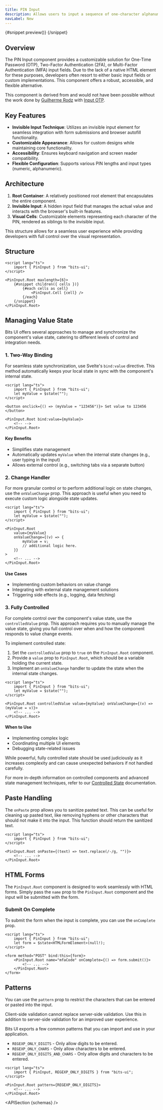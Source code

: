 ```yaml
---
title: PIN Input
description: Allows users to input a sequence of one-character alphanumeric inputs.
navLabel: New
---
```


<script>
	import { APISection, ComponentPreviewV2, PinInputDemo, Callout } from '$lib/components/index.js'
	export let schemas;
</script>

<ComponentPreviewV2 name="pin-input-demo" comp="PinInput">

{#snippet preview()}
<PinInputDemo />
{/snippet}

</ComponentPreviewV2>

## Overview

The PIN Input component provides a customizable solution for One-Time Password (OTP), Two-Factor Authentication (2FA), or Multi-Factor Authentication (MFA) input fields. Due to the lack of a native HTML element for these purposes, developers often resort to either basic input fields or custom implementations. This component offers a robust, accessible, and flexible alternative.

<Callout type="tip" title="Credits">

This component is derived from and would not have been possible without the work done by [Guilherme Rodz](https://x.com/guilhermerodz) with [Input OTP](https://github.com/guilhermerodz/input-otp).

</Callout>

## Key Features

-   **Invisible Input Technique**: Utilizes an invisible input element for seamless integration with form submissions and browser autofill functionality.
-   **Customizable Appearance**: Allows for custom designs while maintaining core functionality.
-   **Accessibility**: Ensures keyboard navigation and screen reader compatibility.
-   **Flexible Configuration**: Supports various PIN lengths and input types (numeric, alphanumeric).

## Architecture

1. **Root Container**: A relatively positioned root element that encapsulates the entire component.
2. **Invisible Input**: A hidden input field that manages the actual value and interacts with the browser's built-in features.
3. **Visual Cells**: Customizable elements representing each character of the PIN, rendered as siblings to the invisible input.

This structure allows for a seamless user experience while providing developers with full control over the visual representation.

## Structure

```svelte
<script lang="ts">
	import { PinInput } from "bits-ui";
</script>

<PinInput.Root maxlength={6}>
	{#snippet children({ cells })}
		{#each cells as cell}
			<PinInput.Cell {cell} />
		{/each}
	{/snippet}
</PinInput.Root>
```

## Managing Value State

Bits UI offers several approaches to manage and synchronize the component's value state, catering to different levels of control and integration needs.

### 1. Two-Way Binding

For seamless state synchronization, use Svelte's `bind:value` directive. This method automatically keeps your local state in sync with the component's internal state.

```svelte
<script lang="ts">
	import { PinInput } from "bits-ui";
	let myValue = $state("");
</script>

<button onclick={() => (myValue = "123456")}> Set value to 123456 </button>

<PinInput.Root bind:value={myValue}>
	<!-- -->
</PinInput.Root>
```

#### Key Benefits

-   Simplifies state management
-   Automatically updates `myValue` when the internal state changes (e.g., user typing in the input)
-   Allows external control (e.g., switching tabs via a separate button)

### 2. Change Handler

For more granular control or to perform additional logic on state changes, use the `onValueChange` prop. This approach is useful when you need to execute custom logic alongside state updates.

```svelte
<script lang="ts">
	import { PinInput } from "bits-ui";
	let myValue = $state("");
</script>

<PinInput.Root
	value={myValue}
	onValueChange={(v) => {
		myValue = v;
		// additional logic here.
	}}
>
	<!-- ... -->
</PinInput.Root>
```

#### Use Cases

-   Implementing custom behaviors on value change
-   Integrating with external state management solutions
-   Triggering side effects (e.g., logging, data fetching)

### 3. Fully Controlled

For complete control over the component's value state, use the `controlledValue` prop. This approach requires you to manually manage the value state, giving you full control over when and how the component responds to value change events.

To implement controlled state:

1. Set the `controlledValue` prop to `true` on the `PinInput.Root` component.
2. Provide a `value` prop to `PinInput.Root`, which should be a variable holding the current state.
3. Implement an `onValueChange` handler to update the state when the internal state changes.

```svelte
<script lang="ts">
	import { PinInput } from "bits-ui";
	let myValue = $state("");
</script>

<PinInput.Root controlledValue value={myValue} onValueChange={(v) => (myValue = v)}>
	<!-- ... -->
</PinInput.Root>
```

#### When to Use

-   Implementing complex logic
-   Coordinating multiple UI elements
-   Debugging state-related issues

<Callout>

While powerful, fully controlled state should be used judiciously as it increases complexity and can cause unexpected behaviors if not handled carefully.

For more in-depth information on controlled components and advanced state management techniques, refer to our [Controlled State](/docs/controlled-state) documentation.

</Callout>

## Paste Handling

The `onPaste` prop allows you to sanitize pasted text. This can be useful for cleaning up pasted text, like removing hyphens or other characters that should not make it into the input. This function should return the sanitized text.

```svelte
<script lang="ts">
	import { PinInput } from "bits-ui";
</script>

<PinInput.Root onPaste={(text) => text.replace(/-/g, "")}>
	<!-- ... -->
</PinInput.Root>
```

## HTML Forms

The `PinInput.Root` component is designed to work seamlessly with HTML forms. Simply pass the `name` prop to the `PinInput.Root` component and the input will be submitted with the form.

### Submit On Complete

To submit the form when the input is complete, you can use the `onComplete` prop.

```svelte
<script lang="ts">
	import { PinInput } from "bits-ui";
	let form = $state<HTMLFormElement>(null!);
</script>

<form method="POST" bind:this={form}>
	<PinInput.Root name="mfaCode" onComplete={() => form.submit()}>
		<!-- ... -->
	</PinInput.Root>
</form>
```

## Patterns

You can use the `pattern` prop to restrict the characters that can be entered or pasted into the input.

<Callout type="warning" title="Note!">
Client-side validation cannot replace server-side validation. Use this in addition to server-side validation for an improved user experience.
</Callout>

Bits UI exports a few common patterns that you can import and use in your application.

-   `REGEXP_ONLY_DIGITS` - Only allow digits to be entered.
-   `REGEXP_ONLY_CHARS` - Only allow characters to be entered.
-   `REGEXP_ONLY_DIGITS_AND_CHARS` - Only allow digits and characters to be entered.

```svelte
<script lang="ts">
	import { PinInput, REGEXP_ONLY_DIGITS } from "bits-ui";
</script>

<PinInput.Root pattern={REGEXP_ONLY_DIGITS}>
	<!-- ... -->
</PinInput.Root>
```

<APISection {schemas} />
